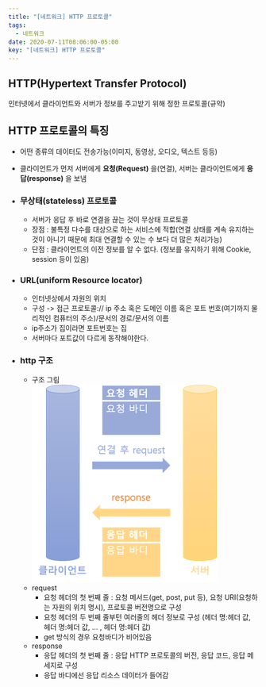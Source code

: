 ```yaml
---
title: "[네트워크] HTTP 프로토콜"
tags:
  - 네트워크
date: 2020-07-11T08:06:00-05:00
key: "[네트워크] HTTP 프로토콜"
---
```


## HTTP(Hypertext Transfer Protocol)

인터넷에서 클라이언트와 서버가 정보를 주고받기 위해 정한 프로토콜(규약)

## HTTP 프로토콜의 특징

- 어떤 종류의 데이터도 전송가능(이미지, 동영상, 오디오, 텍스트 등등)
- 클라이언트가 먼저 서버에게 **요청(Request)** 을(연결),
  서버는 클라이언트에게 **응답(response)** 을 보냄
- ### **무상태(stateless) 프로토콜**

  - 서버가 응답 후 바로 연결을 끊는 것이 무상태 프로토콜
  - 장점 : 불특정 다수를 대상으로 하는 서비스에 적합(연결 상태를 계속 유지하는 것이 아니기 때문에 최대 연결할 수 있는 수 보다 더 많은 처리가능)
  - 단점 : 클라이언트의 이전 정보를 알 수 없다. (정보를 유지하기 위해 Cookie, session 등이 있음)

- ### **URL(uniform Resource locator)**

  - 인터넷상에서 자원의 위치
  - 구성 -> 접근 프로토콜:// ip 주소 혹은 도메인 이름 혹은 포트 번호(여기까지 물리적인 컴퓨터의 주소)/문서의 경로/문서의 이름
  - ip주소가 집이라면 포트번호는 집
  - 서버마다 포트값이 다르게 동작해야한다.

- ### **http 구조**
  - 구조 그림<br> ![](/assets/images/200711-1.png)
  - request
    - 요청 헤더의 첫 번째 줄 : 요청 메서드(get, post, put 등), 요청 URI(요청하는 자원의 위치 명시), 프로토콜 버전명으로 구성
    - 요청 헤더의 두 번째 줄부턴 여러줄의 헤더 정보로 구성 (헤더 명:헤더 값, 헤더 명:헤더 값, ... , 헤더 명:헤더 값)
    - get 방식의 경우 요청바디가 비어있음
  - response
    - 응답 헤더의 첫 번째 줄 : 응답 HTTP 프로토콜의 버전, 응답 코드, 응답 메세지로 구성
    - 응답 바디에선 응답 리소스 데이터가 들어감

